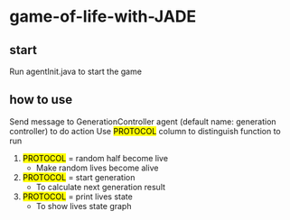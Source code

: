 # game-of-life-with-JADE
## start
Run agentInit.java to start the game
## how to use
Send message to GenerationController agent (default name: generation controller) to do action
Use <mark>PROTOCOL</mark> column to distinguish function to run
1. <mark>PROTOCOL</mark> = random half become live
    * Make random lives become alive
2. <mark>PROTOCOL</mark> = start generation
    * To calculate next generation result
3. <mark>PROTOCOL</mark> = print lives state
    * To show lives state graph
